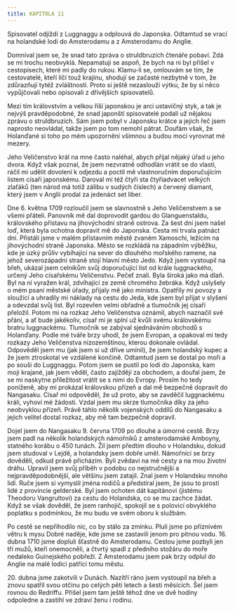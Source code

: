 ```yaml
---
title: KAPITOLA 11
---
```


Spisovatel odjíždí z Luggnaggu a odplouvá do Japonska. Odtamtud se vrací na holandské lodi do Amsterodamu a z Amsterodamu do Anglie.

Domníval jsem se, že snad tato zpráva o struldbruzích čtenáře pobaví. Zdá se mi trochu neobvyklá. Nepamatuji se aspoň, že bych na ni byl přišel v cestopisech, které mi padly do rukou. Klamu-li se, omlouvám se tím, že cestovatelé, kteří líčí touž krajinu, shodují se začasté nezbytně v tom, že zdůrazňují tytéž zvláštnosti. Proto si ještě nezaslouží výtku, že by si něco vypůjčovali nebo opisovali z dřívějších spisovatelů.

Mezi tím královstvím a velkou říší japonskou je arci ustavičný styk, a tak je nejvýš pravděpodobné, že snad japonští spisovatelé podali už nějakou zprávu o struldbruzích. Sám jsem pobyl v Japonsku krátce a jejich řeč jsem naprosto neovládal, takže jsem po tom nemohl pátrat. Doufám však, že Holanďané si toho po mém upozornění všimnou a budou moci vyrovnat mé mezery.

Jeho Veličenstvo král na mne často naléhal, abych přijal nějaký úřad u jeho dvora. Když však poznal, že jsem nezvratně odhodlán vrátit se do vlasti, ráčil mi udělit dovolení k odjezdu a poctil mě vlastnoručním doporučujícím listem císaři japonskému. Daroval mi též čtyři sta čtyřiadvacet velkých zlaťáků (ten národ má totiž zálibu v sudých číslech) a červený diamant, který jsem v Anglii prodal za jedenáct set liber.

Dne 6. května 1709 rozloučil jsem se slavnostně s Jeho Veličenstvem a se všemi přáteli. Panovník mě dal doprovodit gardou do Glanguenstaldu, královského přístavu na jihovýchodní straně ostrova. Za šest dní jsem našel loď, která byla ochotna dopravit mě do Japonska. Cesta mi trvala patnáct dní. Přistáli jsme v malém přístavním městě zvaném Xamoschi, ležícím na jihovýchodní straně Japonska. Město se rozkládá na západním výběžku, kde je úzký průliv vybíhající na sever do dlouhého mořského ramene, na jehož severozápadní straně stojí hlavní město Jedo. Když jsem vystoupil na břeh, ukázal jsem celníkům svůj doporučující list od krále luggnackého, určený Jeho císařskému Veličenstvu. Pečeť znali. Byla široká jako má dlaň. Byl na ní vyražen král, zdvíhající ze země chromého žebráka. Když uslyšely o mém psaní městské úřady, přijaly mě jako ministra. Opatřily mi povozy a sloužící a uhradily mi náklady na cestu do Jeda, kde jsem byl přijat v slyšení a odevzdal svůj list. Byl rozevřen velmi obřadně a tlumočník jej císaři přeložil. Potom mi na rozkaz Jeho Veličenstva oznámil, abych naznačil své přání, a ať bude jakékoliv, císař mi je splní už kvůli svému královskému bratru luggnackému. Tlumočník se zabýval sjednáváním obchodů s Holanďany. Podle mé tváře brzy uhodl, že jsem Evropan, a opakoval mi tedy rozkazy Jeho Veličenstva nizozemštinou, kterou dokonale ovládal. Odpověděl jsem mu (jak jsem si už dříve umínil), že jsem holandský kupec a že jsem ztroskotal ve vzdálené končině. Odtamtud jsem se dostal po moři a po souši do Luggnaggu. Potom jsem se pustil po lodi do Japonska, kam moji krajané, jak jsem věděl, často zajíždějí za obchodem, a doufal jsem, že se mi naskytne příležitost vrátit se s nimi do Evropy. Prosím ho tedy poníženě, aby mi prokázal královskou přízeň a dal mě bezpečně dopravit do Nangasaku. Císař mi odpověděl, že už proto, aby se zavděčil luggnackému králi, vyhoví mé žádosti. Vzdal jsem mu skrze tlumočníka díky za jeho neobvyklou přízeň. Právě táhlo několik vojenských oddílů do Nangasaku a jejich velitel dostal rozkaz, aby mě tam bezpečně dopravil.

Dojel jsem do Nangasaku 9. června 1709 po dlouhé a úmorné cestě. Brzy jsem padl na několik holandských námořníků z amsterodamské Amboyny, statného korábu o 450 tunách. Žil jsem předtím dlouho v Holandsku, dokud jsem studoval v Lejdě, a holandsky jsem dobře uměl. Námořníci se brzy dověděli, odkud právě přicházím. Byli zvědavi na mé cesty a na mou životní dráhu. Upravil jsem svůj příběh v podobu co nejstručnější a nejpravděpodobnější, ale většinu jsem zatajil. Znal jsem v Holandsku mnoho lidí. Ruče jsem si vymyslil jména rodičů a předstíral jsem, že jsou to prostí lidé z provincie gelderské. Byl jsem ochoten dát kapitánovi (jistému Theodoru Vangrultovi) za cestu do Holandska, co se mu zachce žádat. Když se však dověděl, že jsem ranhojič, spokojil se s polovicí obvyklého poplatku s podmínkou, že mu budu ve svém oboru k službám.

Po cestě se nepřihodilo nic, co by stálo za zmínku. Pluli jsme po příznivém větru k mysu Dobré naděje, kde jsme se zastavili jenom pro pitnou vodu. 16. dubna 1710 jsme dopluli šťastně do Amsterodamu. Cestou jsme pozbyli jen tří mužů, kteří onemocněli, a čtvrtý spadl z předního stožáru do moře nedaleko Guinejského pobřeží. Z Amsterodamu jsem pak brzy odplul do Anglie na malé lodici patřící tomu městu.

20\. dubna jsme zakotvili v Dunách. Nazítří ráno jsem vystoupil na břeh a znovu spatřil svou otčinu po celých pěti letech a šesti měsících. Šel jsem rovnou do Redriffu. Přišel jsem tam ještě téhož dne ve dvě hodiny odpoledne a zastihl ve zdraví ženu i rodinu.

